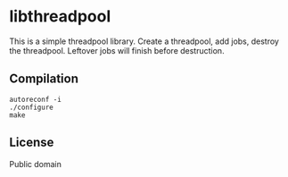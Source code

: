 libthreadpool
=============
This is a simple threadpool library. Create a threadpool, add jobs, destroy the
threadpool. Leftover jobs will finish before destruction.

Compilation
-----------
```
autoreconf -i
./configure
make
```

License
-------
Public domain
